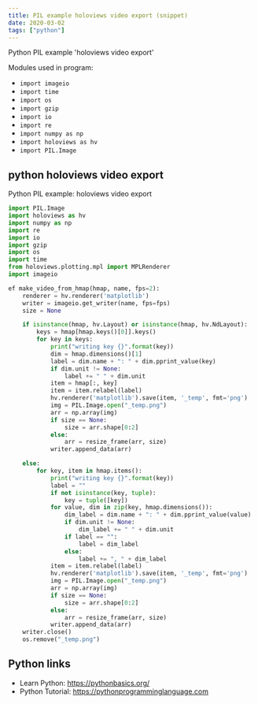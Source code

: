 ```yaml
---
title: PIL example holoviews video export (snippet)
date: 2020-03-02
tags: ["python"]
---
```

Python PIL example 'holoviews video export'


Modules used in program: 
* `import imageio`
* `import time`
* `import os`
* `import gzip`
* `import io`
* `import re`
* `import numpy as np`
* `import holoviews as hv`
* `import PIL.Image`

## python holoviews video export

Python PIL example: holoviews video export

```python
import PIL.Image
import holoviews as hv
import numpy as np
import re
import io
import gzip
import os
import time
from holoviews.plotting.mpl import MPLRenderer
import imageio

ef make_video_from_hmap(hmap, name, fps=2):
    renderer = hv.renderer('matplotlib')
    writer = imageio.get_writer(name, fps=fps)
    size = None

    if isinstance(hmap, hv.Layout) or isinstance(hmap, hv.NdLayout):
        keys = hmap[hmap.keys()[0]].keys()
        for key in keys:
            print("writing key {}".format(key))
            dim = hmap.dimensions()[1]
            label = dim.name + ": " + dim.pprint_value(key)
            if dim.unit != None:
                label += " " + dim.unit
            item = hmap[:, key]
            item = item.relabel(label)
            hv.renderer('matplotlib').save(item, '_temp', fmt='png')
            img = PIL.Image.open("_temp.png")
            arr = np.array(img)
            if size == None:
                size = arr.shape[0:2]
            else:
                arr = resize_frame(arr, size)
            writer.append_data(arr)

    else:
        for key, item in hmap.items():
            print("writing key {}".format(key))
            label = ""
            if not isinstance(key, tuple):
                key = tuple([key])
            for value, dim in zip(key, hmap.dimensions()):
                dim_label = dim.name + ": " + dim.pprint_value(value)
                if dim.unit != None:
                    dim_label += " " + dim.unit
                if label == "":
                    label = dim_label
                else:
                    label += ", " + dim_label
            item = item.relabel(label)
            hv.renderer('matplotlib').save(item, '_temp', fmt='png')
            img = PIL.Image.open("_temp.png")
            arr = np.array(img)
            if size == None:
                size = arr.shape[0:2]
            else:
                arr = resize_frame(arr, size)
            writer.append_data(arr)
    writer.close()
    os.remove("_temp.png")


```

## Python links

- Learn Python: https://pythonbasics.org/
- Python Tutorial: https://pythonprogramminglanguage.com
